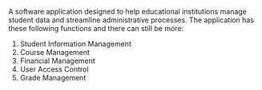 A software application designed to help educational institutions manage student data and streamline administrative processes.
The application has these following functions and there can still be more:
  1. Student Information Management
  2. Course Management
  3. Financial Management
  4. User Access Control
  5. Grade Management




